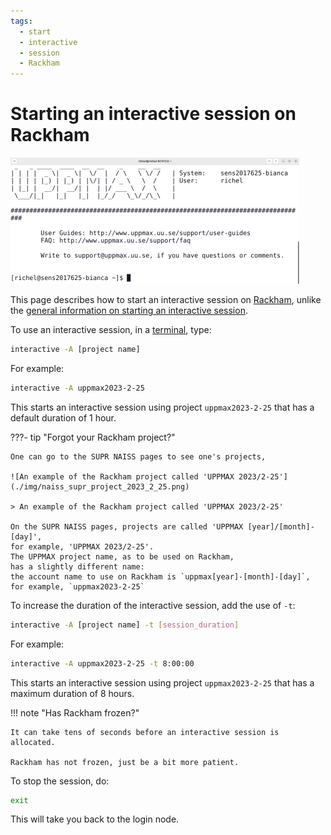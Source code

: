 ```yaml
---
tags:
  - start
  - interactive
  - session
  - Rackham
---
```


# Starting an interactive session on Rackham

![Log in to Bianca via a terminal](./img/login_bianca_via_terminal_terminal_462_x_202.png)

This page describes how to start an interactive session on [Rackham](rackham.md),
unlike the [general information on starting an interactive session](start_interactive_node.md).

To use an interactive session, in a [terminal](../software/terminal.md), type:

```bash
interactive -A [project name]
```

For example:

```bash
interactive -A uppmax2023-2-25
```

This starts an interactive session using project `uppmax2023-2-25`
that has a default duration of 1 hour.

???- tip "Forgot your Rackham project?"

    One can go to the SUPR NAISS pages to see one's projects,

    ![An example of the Rackham project called 'UPPMAX 2023/2-25'](./img/naiss_supr_project_2023_2_25.png)

    > An example of the Rackham project called 'UPPMAX 2023/2-25'

    On the SUPR NAISS pages, projects are called 'UPPMAX [year]/[month]-[day]',
    for example, 'UPPMAX 2023/2-25'.
    The UPPMAX project name, as to be used on Rackham,
    has a slightly different name:
    the account name to use on Rackham is `uppmax[year]-[month]-[day]`,
    for example, `uppmax2023-2-25`

To increase the duration of the interactive session,
add the use of `-t`:

```bash
interactive -A [project name] -t [session_duration]
```

For example:

```bash
interactive -A uppmax2023-2-25 -t 8:00:00
```

This starts an interactive session using project `uppmax2023-2-25`
that has a maximum duration of 8 hours.

!!! note "Has Rackham frozen?"

    It can take tens of seconds before an interactive session is allocated.

    Rackham has not frozen, just be a bit more patient.


To stop the session, do:

```bash
exit
```

This will take you back to the login node.
